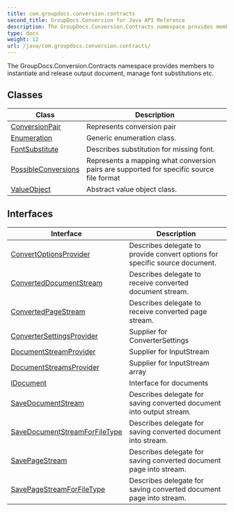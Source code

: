 ```yaml
---
title: com.groupdocs.conversion.contracts
second_title: GroupDocs.Conversion for Java API Reference
description: The GroupDocs.Conversion.Contracts namespace provides members to instantiate and release output document manage font substitutions etc.
type: docs
weight: 12
url: /java/com.groupdocs.conversion.contracts/
---
```


The GroupDocs.Conversion.Contracts namespace provides members to instantiate and release output document, manage font substitutions etc.


## Classes

| Class | Description |
| --- | --- |
| [ConversionPair](../com.groupdocs.conversion.contracts/conversionpair) | Represents conversion pair |
| [Enumeration](../com.groupdocs.conversion.contracts/enumeration) | Generic enumeration class. |
| [FontSubstitute](../com.groupdocs.conversion.contracts/fontsubstitute) | Describes substitution for missing font. |
| [PossibleConversions](../com.groupdocs.conversion.contracts/possibleconversions) | Represents a mapping what conversion pairs are supported for specific source file format |
| [ValueObject](../com.groupdocs.conversion.contracts/valueobject) | Abstract value object class. |

## Interfaces

| Interface | Description |
| --- | --- |
| [ConvertOptionsProvider](../com.groupdocs.conversion.contracts/convertoptionsprovider) | Describes delegate to provide convert options for specific source document. |
| [ConvertedDocumentStream](../com.groupdocs.conversion.contracts/converteddocumentstream) | Describes delegate to receive converted document stream. |
| [ConvertedPageStream](../com.groupdocs.conversion.contracts/convertedpagestream) | Describes delegate to receive converted page stream. |
| [ConverterSettingsProvider](../com.groupdocs.conversion.contracts/convertersettingsprovider) | Supplier for ConverterSettings |
| [DocumentStreamProvider](../com.groupdocs.conversion.contracts/documentstreamprovider) | Supplier for InputStream |
| [DocumentStreamsProvider](../com.groupdocs.conversion.contracts/documentstreamsprovider) | Supplier for InputStream array |
| [IDocument](../com.groupdocs.conversion.contracts/idocument) | Interface for documents |
| [SaveDocumentStream](../com.groupdocs.conversion.contracts/savedocumentstream) | Describes delegate for saving converted document into output stream. |
| [SaveDocumentStreamForFileType](../com.groupdocs.conversion.contracts/savedocumentstreamforfiletype) | Describes delegate for saving converted document into stream. |
| [SavePageStream](../com.groupdocs.conversion.contracts/savepagestream) | Describes delegate for saving converted document page into stream. |
| [SavePageStreamForFileType](../com.groupdocs.conversion.contracts/savepagestreamforfiletype) | Describes delegate for saving converted document page into stream. |
